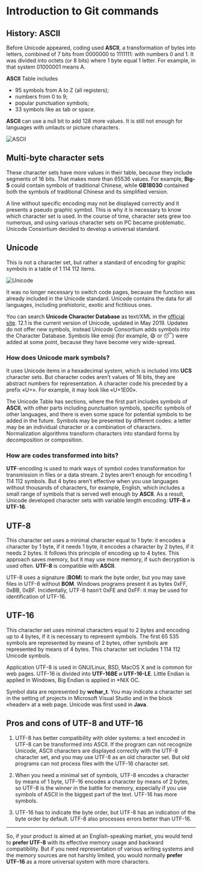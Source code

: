 # Introduction to Git commands

## History: ASCII

Before Unicode appeared, coding used __ASCII__, a transformation of bytes into letters, combined of 7 bits from 0000000 to 1111111: with numbers 0 and 1. It was divided into octets (or 8 bits) where 1 byte equal 1 letter. For example, in that system 01000001 means A.

__ASCII__ Table includes

- 95 symbols from A to Z (all registers);
- numbers from 0 to 9;
- popular punctuation symbols;
- 33 symbols like as tab or space.

__ASCII__ can use a null bit to add 128 more values. It is still not enough for languages with umlauts or picture characters.

![ASCII](http://www.lo8.poznan.pl/belferek/klasa1/budkom/ascii.gif)

## Multi-byte character sets
These character sets have more values in their table, because they include segments of 16 bits. That makes more than 65536 values. For example, __Big-5__ could contain symbols of traditional Chinese, while __GB18030__ contained both the symbols of traditional Chinese and its simplified version.

A line without specific encoding may not be displayed correctly and it presents a pseudo graphic symbol. This is why it is necessary to know which character set is used. In the course of time,  character sets grew too numerous, and using various character sets on PC became problematic. Unicode Consortium decided to develop a universal standard.

## Unicode
This is not a  character set, but rather a  standard of encoding for graphic symbols in a table of 1 114 112 items.

![Unicode](https://i.pinimg.com/736x/4b/6b/ea/4b6bea592021af3bf523cd69a59733e2.jpg)

It was no longer necessary to switch code pages, because the function was already included in the Unicode standard. Unicode contains the data for all languages, including prehistoric, exotic and fictitious ones.

You can search __Unicode Character Database__ as text/XML in the [official site](https://unicode.org). 12.1 is the current version of Unicode, updated in May 2019. Updates do not offer new symbols, instead Unicode Consortium adds symbols into the Character Database. Symbols like emoji (for example, :smile: or :sleeping:) were added at some point, because they have become very wide-spread.

### How does Unicode mark symbols?
It uses Unicode items in a hexadecimal system, which is included into __UCS__ character sets. But character codes aren’t values of 16 bits, they are abstract numbers for representation. A character code his preceded by a prefix «U+». For example, it may look like «U+1E00».

The Unicode Table has sections, where the first part includes symbols of __ASCII__, with other parts including punctuation symbols, specific symbols of other languages, and there is even some space for potential symbols to be added in the future. Symbols may be presented by different codes: a letter may be an individual character or a combination of characters. Normalization algorithms transform characters into standard forms by decomposition or composition.

### How are codes transformed into bits?
__UTF__-encoding is used to mark ways of symbol codes transformation for transmission in files or a data stream. 2 bytes aren’t enough for encoding 1 114 112 symbols. But 4 bytes aren’t effective when you use languages without thousands of characters, for example, English, which includes a small range of symbols that is served well enough by __ASCII__. As a result, Unicode developed character sets with variable length encoding: __UTF-8__ и __UTF-16__.

## UTF-8
This character set uses a minimal character equal to 1 byte: it encodes a character by 1 byte, if it needs 1 byte, it encodes a character by 2 bytes, if it needs 2 bytes. It follows this principle of encoding up to 4 bytes. This approach saves memory, but it may use more memory, if such decryption is used often. __UTF-8__ is compatible with __ASCII__.

UTF-8 uses a signature (__BOM__) to mark the byte order, but you may save files in UTF-8 without __BOM__. Windows programs present it as bytes 0xFF, 0xBB, 0xBF. Incidentally, UTF-8 hasn’t 0xFE and 0xFF: it may be used for identification of UTF-16.

## UTF-16
This character set uses minimal characters equal to 2 bytes and encoding up to 4 bytes, if it is necessary to represent symbols. The first 65 535 symbols are represented by means of 2 bytes, other symbols are represented by means of 4 bytes. This character set includes 1 114 112 Unicode symbols.

Application
UTF-8 is used in GNU/Linux, BSD, MacOS X and is common  for web pages. UTF-16 is divided into __UTF-16BE__ и __UTF-16-LE__. Little Endian is applied in Windows, Big Endian is applied in *NIX OC.

Symbol data are represented by __wchar_t__. You may indicate a character set in the setting of projects in Microsoft Visual Studio and in the block «header» at a  web page. Unicode was first used in __Java__.

## Pros and cons of UTF-8 and UTF-16
1. UTF-8 has better compatibility with older systems: a text encoded in UTF-8 can be transformed into ASCII. If the program can not recognize Unicode, ASCII characters are displayed correctly with the UTF-8 character set, and you may use UTF-8 as an old character set. But old programs can not process files with the UTF-16 character set.

2. When you need a minimal set of symbols, UTF-8 encodes a character by means of 1 byte, UTF-16 encodes a character by means of 2 bytes, so UTF-8 is the winner in the battle for memory, especially if you use symbols of ASCII in the biggest part of the text. UTF-16 has more symbols.

3. UTF-16 has to indicate the byte order, but UTF-8 has an indication of the byte order by default. UTF-8 also processes errors better than UTF-16.

***

So, if your product is aimed at an English-speaking market, you would tend to __prefer UTF-8__ with its effective memory usage and backward compatibility. But if you need representation of various writing systems and the memory sources are not harshly limited, you would normally __prefer UTF-16__ as a more universal system with more characters.















